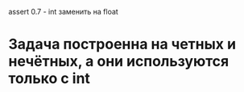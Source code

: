 assert 0.7 - int заменить на float
# Задача построенна на четных и нечётных, а они используются только с int
